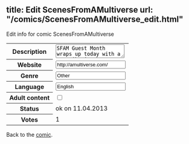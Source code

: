 title: Edit ScenesFromAMultiverse
url: "/comics/ScenesFromAMultiverse_edit.html"
---
Edit info for comic ScenesFromAMultiverse

<form name="comic" action="http://gaepostmail.appengine.com/comic" name="post">
<table class="comicinfo">
<tr>
<th>Description</th><td><textarea name="description">SFAM Guest Month wraps up today with a contribution by Meredith Gran of Octopus Pie that is sure to tickle and delight even the grumpiest of codgers.</textarea></td>
</tr>
<tr>
<th>Website</th><td><input type="text" name="url" value="http://amultiverse.com/"/></td>
</tr>
<tr>
<th>Genre</th><td><input type="text" name="genre" value="Other"/></td>
</tr>
<tr>
<th>Language</th><td><input type="text" name="language" value="English"/></td>
</tr>
<tr>
<th>Adult content</th><td><input type="checkbox" name="adult" value="adult" /></td>
</tr>
<tr>
<th>Status</th><td>ok on 11.04.2013</td>
</tr>
<tr>
<th>Votes</th><td>1</div></td>
</tr>
</table>
</form>

Back to the [comic](/comics/ScenesFromAMultiverse.html).
